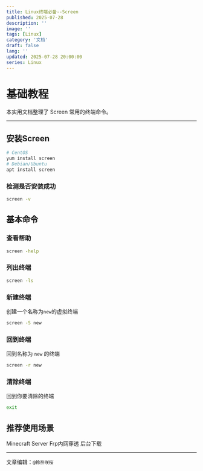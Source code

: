 ```yaml
---
title: Linux终端必备--Screen
published: 2025-07-28
description: ''
image: ''
tags: [Linux]
category: '文档'
draft: false 
lang: ''
updated: 2025-07-28 20:00:00
series: Linux
---
```


# 基础教程

本实用文档整理了 Screen 常用的终端命令。

---

## 安装Screen

```bash
# CentOS
yum install screen
# Debian/Ubuntu
apt install screen
```
### 检测是否安装成功

```bash
screen -v
```

## 基本命令

### 查看帮助

```bash
screen -help
```

### 列出终端

```bash
screen -ls
```

### 新建终端

创建一个名称为`new`的虚拟终端
```bash
screen -S new
```

### 回到终端

回到名称为 `new` 的终端
```bash
screen -r new
```

### 清除终端
回到你要清除的终端
```bash
exit
```

## 推荐使用场景

Minecraft Server
Frp内网穿透
后台下载

---

文章编辑：`@鈴奈咲桜`


